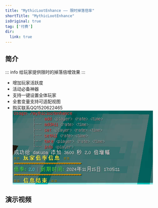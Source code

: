 ```yaml
---
title: "MythicLootEnhance —— 限时掉落倍率"
shortTitle: "MythicLootEnhance"
isOriginal: true
tag: ['付费']
dir:
  link: true
---
```


## 简介

::: info 给玩家提供限时的掉落倍增效果
:::

- 增加玩家活跃度
- 活动必备神器
- 支持一键设置全体玩家
- 全套变量支持可适配视图
- 购买联系QQ1520622465  
![](https://raw.githubusercontent.com/BukkitWiki/Picture/main/pic/2024/Snipaste_2024-11-15_16-06-04.jpg)
## 演示视频

<BiliBili bvid="BV17dmoYUEjE" />